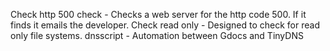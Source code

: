 Check http 500 check - Checks a web server for the http code 500. If it finds it emails the developer. 
Check read only  - Designed to check for read only file systems. 
dnsscript - Automation between Gdocs and TinyDNS
